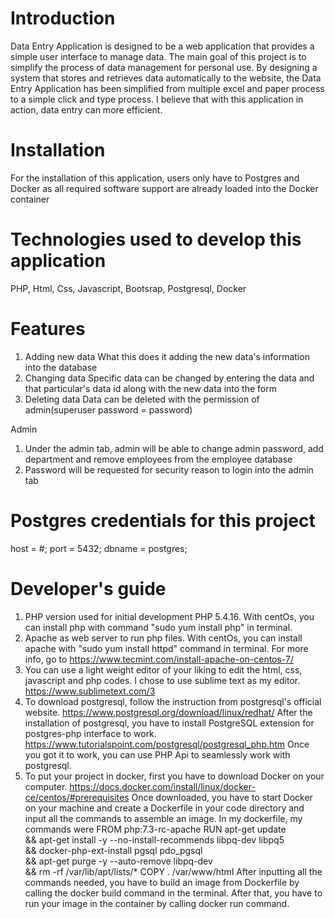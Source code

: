 # Introduction
Data Entry Application is designed to be a web application that provides a simple user interface to manage data. The main goal of this project is to simplify the process of data management for personal use. By designing a system that stores and retrieves data automatically to the website, the Data Entry Application has been simplified from multiple excel and paper process to a simple click and type process. I believe that with this application in action, data entry can more efficient.

# Installation
For the installation of this application, users only have to Postgres and Docker as all required software support are already loaded into the Docker container

# Technologies used to develop this application
PHP,
Html,
Css,
Javascript,
Bootsrap,
Postgresql,
Docker

# Features
1. Adding new data
What this does it adding the new data's information into the database
2. Changing data
Specific data can be changed by entering the data and that particular's data id along with the new data into the form
3. Deleting data
Data can be deleted with the permission of admin(superuser password = password)

Admin 
1. Under the admin tab, admin will be able to change admin password, add department and remove employees from the employee database
2. Password will be requested for security reason to login into the admin tab

# Postgres credentials for this project
host        = #;
port        = 5432;
dbname      = postgres;

# Developer's guide
1. PHP version used for initial development PHP 5.4.16. With centOs, you can install php with command "sudo yum install php" in terminal.
2. Apache as web server to run php files. With centOs, you can install apache with "sudo yum install httpd" command in terminal. For more info, go to https://www.tecmint.com/install-apache-on-centos-7/
3. You can use a light weight editor of your liking to edit the html, css, javascript and php codes. I chose to use sublime text as my editor. https://www.sublimetext.com/3
4. To download postgresql, follow the instruction from postgresql's official website. https://www.postgresql.org/download/linux/redhat/ After the installation of postgresql, you have to install PostgreSQL extension for postgres-php interface to work. https://www.tutorialspoint.com/postgresql/postgresql_php.htm Once you got it to work, you can use PHP Api to seamlessly work with postgresql.
5. To put your project in docker, first you have to download Docker on your computer. https://docs.docker.com/install/linux/docker-ce/centos/#prerequisites Once downloaded, you have to start Docker on your machine and create a Dockerfile in your code directory and input all the commands to assemble an image. In my dockerfile, my commands were 
FROM php:7.3-rc-apache
RUN apt-get update \
    && apt-get install -y --no-install-recommends  libpq-dev libpq5 \
    && docker-php-ext-install pgsql pdo_pgsql\
    && apt-get purge -y --auto-remove libpq-dev \
    && rm -rf /var/lib/apt/lists/*
COPY . /var/www/html
After inputting all the commands needed, you have to build an image from Dockerfile by calling the docker build command in the terminal. After that, you have to run your image in the container by calling docker run command. 


